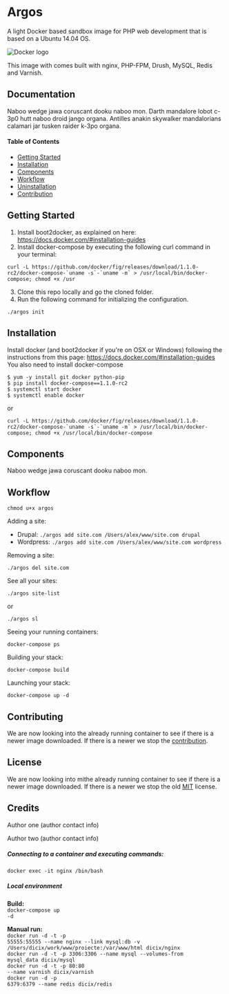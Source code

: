 Argos
=================

A light Docker based sandbox image for PHP web development that is based on a Ubuntu 14.04 OS. 

![Docker logo](http://upload.wikimedia.org/wikipedia/commons/7/79/Docker_(container_engine)_logo.png "Docker logo")

This image with comes built with nginx, PHP-FPM, Drush, MySQL, Redis and Varnish.

## Documentation

Naboo wedge jawa coruscant dooku naboo mon. Darth mandalore lobot c-3p0 hutt naboo droid jango organa. Antilles anakin skywalker mandalorians calamari jar tusken raider k-3po organa. 

#### Table of Contents
* [Getting Started](#)
* [Installation](#)
* [Components](#)
* [Workflow](#)
* [Uninstallation](#)
* [Contribution](#)

## Getting Started
1. Install boot2docker, as explained on here: https://docs.docker.com/#installation-guides
2. Install docker-compose by executing the following curl command in your terminal:
```
curl -L https://github.com/docker/fig/releases/download/1.1.0-rc2/docker-compose-`uname -s`-`uname -m` > /usr/local/bin/docker-compose; chmod +x /usr
```
3. Clone this repo locally and go the cloned folder.
4. Run the following command for initializing the configuration.
```
./argos init
```

## Installation
Install docker (and boot2docker if you're on OSX or Windows) following the instructions from this page: https://docs.docker.com/#installation-guides
You also need to install docker-compose
```
$ yum -y install git docker python-pip
$ pip install docker-compose==1.1.0-rc2
$ systemctl start docker
$ systemctl enable docker
```
or
```
curl -L https://github.com/docker/fig/releases/download/1.1.0-rc2/docker-compose-`uname -s`-`uname -m` > /usr/local/bin/docker-compose; chmod +x /usr/local/bin/docker-compose
```

## Components
Naboo wedge jawa coruscant dooku naboo mon.

## Workflow
```
chmod u+x argos
```

Adding a site:
* Drupal: `./argos add site.com /Users/alex/www/site.com drupal`
* Wordpress: `./argos add site.com /Users/alex/www/site.com wordpress`

Removing a site:
```
./argos del site.com
```

See all your sites:
```
./argos site-list
``` 
or 
```
./argos sl
```

Seeing your running containers:
```
docker-compose ps
```

Building your stack:
```
docker-compose build
```

Launching your stack:
```
docker-compose up -d
```

## Contributing
We are now looking into the already running container to see if there is a newer image downloaded. If there is a newer we stop the [contribution](#).

## License
We are now looking into mithe already running container to see if there is a newer image downloaded. If there is a newer we stop the old  [MIT](#) license.

## Credits  
Author one (author contact info)

Author two (author contact info) 

<h5>Connecting to a container and executing commands:</h5>
<code>docker exec -it nginx /bin/bash</code>

<h5>Local environment</h5>

<strong>Build:</strong><br />
<code>docker-compose up -d</code><br />

<strong>Manual run:</strong><br />
<code>docker run -d -t -p 55555:55555 --name nginx --link mysql:db -v /Users/dicix/work/www/proiecte:/var/www/html dicix/nginx</code><br />
<code>docker run -d -t -p 3306:3306 --name mysql --volumes-from mysql_data dicix/mysql</code><br />
<code>docker run -d -t -p 80:80 --name varnish dicix/varnish</code><br />
<code>docker run -d -p 6379:6379 --name redis dicix/redis</code>

